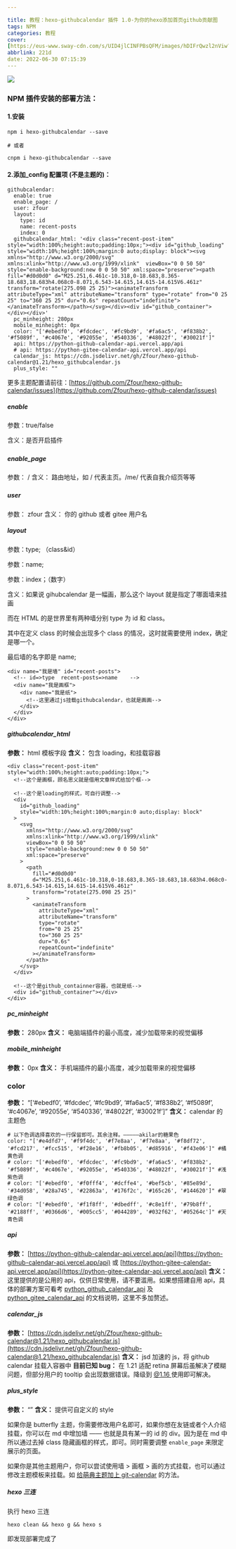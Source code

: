 ```yaml
---

title: 教程：hexo-githubcalendar 插件 1.0-为你的hexo添加首页github贡献图
tags: NPM
categories: 教程
cover: 
[https://eus-www.sway-cdn.com/s/UID4jlCINFPBsQFM/images/hDIFrQwzl2nViw?quality=750&allowAnimation=true](https://eus-www.sway-cdn.com/s/UID4jlCINFPBsQFM/images/hDIFrQwzl2nViw?quality=750&allowAnimation=true)
abbrlink: 221d
date: 2022-06-30 07:15:39
---
```


![](https://ik.imagekit.io/nicexl/text/dgfhrjn_MFJ_84700.png?ik-sdk-version=javascript-1.4.3&updatedAt=1656554940160#crop=0&crop=0&crop=1&crop=1&id=naPUs&originHeight=313&originWidth=865&originalType=binary&ratio=1&rotation=0&showTitle=false&status=done&style=none&title=)

### NPM 插件安装的部署方法：

#### 1.安装

```
npm i hexo-githubcalendar --save

# 或者

cnpm i hexo-githubcalendar --save
```

#### 2.添加\_config 配置项 (不是主题的)：

```
githubcalendar:
  enable: true
  enable_page: /
  user: zfour
  layout:
    type: id
    name: recent-posts
    index: 0
  githubcalendar_html: '<div class="recent-post-item" style="width:100%;height:auto;padding:10px;"><div id="github_loading" style="width:10%;height:100%;margin:0 auto;display: block"><svg xmlns="http://www.w3.org/2000/svg" xmlns:xlink="http://www.w3.org/1999/xlink"  viewBox="0 0 50 50" style="enable-background:new 0 0 50 50" xml:space="preserve"><path fill="#d0d0d0" d="M25.251,6.461c-10.318,0-18.683,8.365-18.683,18.683h4.068c0-8.071,6.543-14.615,14.615-14.615V6.461z" transform="rotate(275.098 25 25)"><animateTransform attributeType="xml" attributeName="transform" type="rotate" from="0 25 25" to="360 25 25" dur="0.6s" repeatCount="indefinite"></animateTransform></path></svg></div><div id="github_container"></div></div>'
  pc_minheight: 280px
  mobile_minheight: 0px
  color: "['#ebedf0', '#fdcdec', '#fc9bd9', '#fa6ac5', '#f838b2', '#f5089f', '#c4067e', '#92055e', '#540336', '#48022f', '#30021f']"
  api: https://python-github-calendar-api.vercel.app/api
  # api: https://python-gitee-calendar-api.vercel.app/api
  calendar_js: https://cdn.jsdelivr.net/gh/Zfour/hexo-github-calendar@1.21/hexo_githubcalendar.js
  plus_style: ""
```

更多主题配置请前往：[https://github.com/Zfour/hexo-github-calendar/issues](https://github.com/Zfour/hexo-github-calendar/issues)

##### enable

参数：true/false

含义：是否开启插件

#####

##### enable_page

参数： /
含义： 路由地址，如 / 代表主页。/me/ 代表自我介绍页等等

#####

##### user

参数： zfour
含义： 你的 github 或者 gitee 用户名

##### layout

参数：type; （class&id）

参数：name;

参数：index；（数字）

含义：如果说 gihubcalendar 是一幅画，那么这个 layout 就是指定了哪面墙来挂画

而在 HTML 的是世界里有两种墙分别 type 为 id 和 class。

其中在定义 class 的时候会出现多个 class 的情况，这时就需要使用 index，确定是哪一个。

最后墙的名字即是 name;

```
<div name="我是墙" id="recent-posts">
  <!-- id=>type  recent-posts=>name    -->
  <div name="我是画框">
    <div name="我是纸">
      <!--这里通过js挂载githubcalendar，也就是画画-->
    </div>
  </div>
</div>
```

##### githubcalendar_html

**参数：** html 模板字段
**含义：** 包含 loading，和挂载容器

```
<div class="recent-post-item" style="width:100%;height:auto;padding:10px;">
  <!--这个是画框，顾名思义就是借用文章样式给加个框-->

  <!--这个是loading的样式，可自行调整-->
  <div
    id="github_loading"
    style="width:10%;height:100%;margin:0 auto;display: block"
  >
    <svg
      xmlns="http://www.w3.org/2000/svg"
      xmlns:xlink="http://www.w3.org/1999/xlink"
      viewBox="0 0 50 50"
      style="enable-background:new 0 0 50 50"
      xml:space="preserve"
    >
      <path
        fill="#d0d0d0"
        d="M25.251,6.461c-10.318,0-18.683,8.365-18.683,18.683h4.068c0-8.071,6.543-14.615,14.615-14.615V6.461z"
        transform="rotate(275.098 25 25)"
      >
        <animateTransform
          attributeType="xml"
          attributeName="transform"
          type="rotate"
          from="0 25 25"
          to="360 25 25"
          dur="0.6s"
          repeatCount="indefinite"
        ></animateTransform>
      </path>
    </svg>
  </div>

  <!--这个是github_containner容器，也就是纸-->
  <div id="github_container"></div>
</div>
```

##### pc_minheight

**参数：** 280px
**含义：** 电脑端插件的最小高度，减少加载带来的视觉偏移

##### mobile_minheight

**参数：** 0px
**含义：** 手机端插件的最小高度，减少加载带来的视觉偏移

### color

**参数：** “[‘#ebedf0’, ‘#fdcdec’, ‘#fc9bd9’, ‘#fa6ac5’, ‘#f838b2’, ‘#f5089f’, ‘#c4067e’, ‘#92055e’, ‘#540336’, ‘#48022f’, ‘#30021f’]”
**含义：** calendar 的主题色

```
# 以下色调选择喜欢的一行保留即可。其余注释。—————akilar的糖果色
color: "['#e4dfd7', '#f9f4dc', '#f7e8aa', '#f7e8aa', '#f8df72', '#fcd217', '#fcc515', '#f28e16', '#fb8b05', '#d85916', '#f43e06']" #橘黄色调
# color: "['#ebedf0', '#fdcdec', '#fc9bd9', '#fa6ac5', '#f838b2', '#f5089f', '#c4067e', '#92055e', '#540336', '#48022f', '#30021f']" #浅紫色调
# color: "['#ebedf0', '#f0fff4', '#dcffe4', '#bef5cb', '#85e89d', '#34d058', '#28a745', '#22863a', '#176f2c', '#165c26', '#144620']" #翠绿色调
# color: "['#ebedf0', '#f1f8ff', '#dbedff', '#c8e1ff', '#79b8ff', '#2188ff', '#0366d6', '#005cc5', '#044289', '#032f62', '#05264c']" #天青色调
```

##### api

**参数：** [https://python-github-calendar-api.vercel.app/api](https://python-github-calendar-api.vercel.app/api)
或 [https://python-gitee-calendar-api.vercel.app/api](https://python-gitee-calendar-api.vercel.app/api)
**含义：** 这里提供的是公用的 api，仅供日常使用，请不要滥用。如果想搭建自用 api，具体的部署方案可看考 [python_github_calendar_api](https://github.com/Zfour/python_github_calendar_api) 及 [python_gitee_calendar_api](https://github.com/Zfour/python_gitee_calendar_api) 的文档说明，这里不多加赘述。

##### calendar_js

**参数：** [https://cdn.jsdelivr.net/gh/Zfour/hexo-github-calendar@1.21/hexo_githubcalendar.js](https://cdn.jsdelivr.net/gh/Zfour/hexo-github-calendar@1.21/hexo_githubcalendar.js)
**含义：** jsd 加速的 js，将 github calendar 挂载入容器中
**目前已知 bug：** 在 1.21 适配 retina 屏幕后虽解决了模糊问题，但部分用户的 tooltip 会出现数据错误。降级到 [@1.16 ](/1.16) 使用即可解决。

##### plus_style

**参数：** “”
**含义：** 提供可自定义的 style

如果你是 butterfly 主题，你需要修改用户名即可，如果你想在友链或者个人介绍挂载，你可以在 md 中增加墙 —— 也就是具有某一的 id 的 div。因为是在 md 中所以通过去掉 class 隐藏画框的样式，即可。同时需要调整 `enable_page` 来限定展示的页面。

如果你是其他主题用户，你可以尝试使用墙 > 画框 > 画的方式挂载，也可以通过修改主题模板来挂载。如
[给萌典主题加上 git-calendar](https://imciraos.com/posts/353f0aee/) 的方法。

##### hexo 三连

执行 hexo 三连

```
hexo clean && hexo g && hexo s
```

即发现部署完成了
